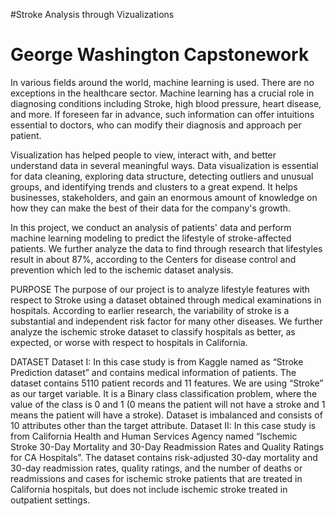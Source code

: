 #Stroke Analysis through Vizualizations
# George Washington Capstonework

In various fields around the world, machine learning is used. There are no exceptions in the healthcare sector. Machine learning has a crucial role in diagnosing conditions including Stroke, high blood pressure, heart disease, and more. If foreseen far in advance, such information can offer intuitions essential to doctors, who can modify their diagnosis and approach per patient.

Visualization has helped people to view, interact with, and better understand data in several meaningful ways. Data visualization is essential for data cleaning, exploring data structure, detecting outliers and unusual groups, and identifying trends and clusters to a great expend. It helps businesses, stakeholders, and gain an enormous amount of knowledge on how they can make the best of their data for the company's growth.

In this project, we conduct an analysis of patients' data and perform machine learning modeling to predict the lifestyle of stroke-affected patients. We further analyze the data to find through research that lifestyles result in about 87%, according to the Centers for disease control and prevention which led to the ischemic dataset analysis.


PURPOSE
The purpose of our project is to analyze lifestyle features with respect to Stroke using a dataset obtained through medical examinations in hospitals. According to earlier research, the variability of stroke is a substantial and independent risk factor for many other diseases. We further analyze the ischemic stroke dataset to classify hospitals as better, as expected, or worse with respect to hospitals in California.


DATASET
Dataset I: In this case study is from Kaggle named as “Stroke Prediction dataset” and contains medical information of patients. The dataset contains 5110 patient records and 11 features. We are using “Stroke” as our target variable. It is a Binary class classification problem, where the value of the class is 0 and 1 (0 means the patient will not have a stroke and 1 means the patient will have a stroke). Dataset is imbalanced and consists of 10 attributes other than the target attribute.
Dataset II: In this case study is from California Health and Human Services Agency named “Ischemic Stroke 30-Day Mortality and 30-Day Readmission Rates and Quality Ratings for CA Hospitals”. The dataset contains risk-adjusted 30-day mortality and 30-day readmission rates, quality ratings, and the number of deaths or readmissions and cases for ischemic stroke patients that are treated in California hospitals, but does not include ischemic stroke treated in outpatient settings.
